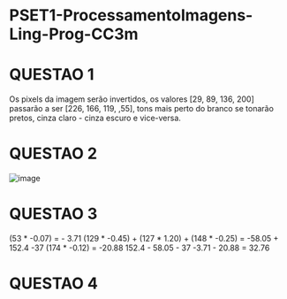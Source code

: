 # PSET1-ProcessamentoImagens-Ling-Prog-CC3m

# QUESTAO 1

Os pixels da imagem serão invertidos, os valores [29, 89, 136, 200] passarão a ser [226, 166, 119, ,55], tons mais perto do branco se tonarão pretos, cinza claro - cinza escuro e vice-versa.

# QUESTAO 2

![image](https://github.com/VitorLugon/PSET1-ProcessamentoImagens-Ling-Prog-CC3m/assets/103381252/76796528-82ef-41ba-939b-a3a3e6a9f992)

# QUESTAO 3

(53 * -0.07) = - 3.71
(129 * -0.45) + (127 * 1.20) + (148 * -0.25) = -58.05 + 152.4 -37 
(174 * -0.12) = -20.88
    152.4 - 58.05 - 37  -3.71 - 20.88 = 32.76
    
# QUESTAO 4

